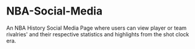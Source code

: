 # NBA-Social-Media
An NBA History Social Media Page where users can view player or team rivalries' and their respective statistics and highlights from the shot clock era.
